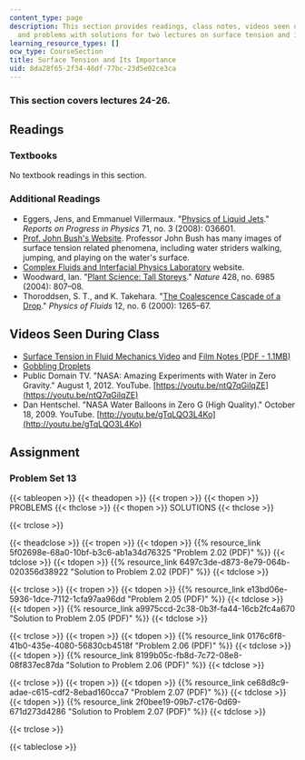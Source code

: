```yaml
---
content_type: page
description: This section provides readings, class notes, videos seen during class,
  and problems with solutions for two lectures on surface tension and its importance.
learning_resource_types: []
ocw_type: CourseSection
title: Surface Tension and Its Importance
uid: 8da28f65-2f34-46df-77bc-23d5e02ce3ca
---
```


### This section covers lectures 24-26.

Readings
--------

### Textbooks

No textbook readings in this section.

### Additional Readings

*   Eggers, Jens, and Emmanuel Villermaux. "[Physics of Liquid Jets](https://iopscience.iop.org/article/10.1088/0034-4885/71/3/036601/pdf)." _Reports on Progress in Physics_ 71, no. 3 (2008): 036601.
*   [Prof. John Bush's Website](http://www-math.mit.edu/~bush/fish.htm). Professor John Bush has many images of surface tension related phenomena, including water striders walking, jumping, and playing on the water's surface.
*   [Complex Fluids and Interfacial Physics Laboratory](http://www.seas.ucla.edu/cfip/) website.
*   Woodward, Ian. "[Plant Science: Tall Storeys](http://dx.doi.org/10.1038/428807a)." _Nature_ 428, no. 6985 (2004): 807–08.
*   Thoroddsen, S. T., and K. Takehara. "[The Coalescence Cascade of a Drop](http://dx.doi.org/10.1063/1.870380)." _Physics of Fluids_ 12, no. 6 (2000): 1265–67.

Videos Seen During Class
------------------------

*   [Surface Tension in Fluid Mechanics Video](https://youtu.be/MUlmkSnrAzM) and [Film Notes (PDF - 1.1MB)](http://web.mit.edu/hml/ncfmf/04STFM.pdf)
*   [Gobbling Droplets](http://web.mit.edu/nnf/people/jbico/Research.html#gobbling)
*   Public Domain TV. "NASA: Amazing Experiments with Water in Zero Gravity." August 1, 2012. YouTube. [https://youtu.be/ntQ7qGilqZE](https://youtu.be/ntQ7qGilqZE)
*   Dan Hentschel. "NASA Water Balloons in Zero G (High Quality)." October 18, 2009. YouTube. [http://youtu.be/gTqLQO3L4Ko](http://youtu.be/gTqLQO3L4Ko)

Assignment
----------

### Problem Set 13

{{< tableopen >}}
{{< theadopen >}}
{{< tropen >}}
{{< thopen >}}
PROBLEMS
{{< thclose >}}
{{< thopen >}}
SOLUTIONS
{{< thclose >}}

{{< trclose >}}

{{< theadclose >}}
{{< tropen >}}
{{< tdopen >}}
{{% resource_link 5f02698e-68a0-10bf-b3c6-ab1a34d76325 "Problem 2.02 (PDF)" %}}
{{< tdclose >}}
{{< tdopen >}}
{{% resource_link 6497c3de-d873-8e79-064b-020356d38922 "Solution to Problem 2.02 (PDF)" %}}
{{< tdclose >}}

{{< trclose >}}
{{< tropen >}}
{{< tdopen >}}
{{% resource_link e13bd06e-5936-1dce-7112-1cfa97aa96dd "Problem 2.05 (PDF)" %}}
{{< tdclose >}}
{{< tdopen >}}
{{% resource_link a9975ccd-2c38-0b3f-fa44-16cb2fc4a670 "Solution to Problem 2.05 (PDF)" %}}
{{< tdclose >}}

{{< trclose >}}
{{< tropen >}}
{{< tdopen >}}
{{% resource_link 0176c6f8-41b0-435e-4080-56830cb4518f "Problem 2.06 (PDF)" %}}
{{< tdclose >}}
{{< tdopen >}}
{{% resource_link 8199b05c-fb8d-7c72-08e8-08f837ec87da "Solution to Problem 2.06 (PDF)" %}}
{{< tdclose >}}

{{< trclose >}}
{{< tropen >}}
{{< tdopen >}}
{{% resource_link ce68d8c9-adae-c615-cdf2-8ebad160cca7 "Problem 2.07 (PDF)" %}}
{{< tdclose >}}
{{< tdopen >}}
{{% resource_link 2f0bee19-09b7-c176-0d69-671d273d4286 "Solution to Problem 2.07 (PDF)" %}}
{{< tdclose >}}

{{< trclose >}}

{{< tableclose >}}